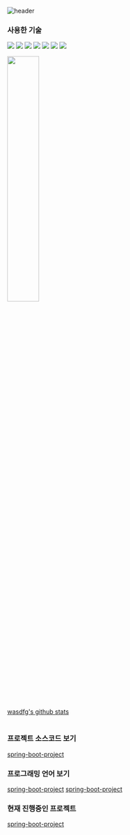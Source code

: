 ![header](https://capsule-render.vercel.app/api?type=waving&color=auto&height=300&section=header&text=Welcome&fontSize=90&animation=fadeIn&fontAlignY=38&desc=wasdfg's%20GitHub%20Profile&descAlignY=51&descAlign=62)
<br/>

### 사용한 기술


<img src="https://img.shields.io/badge/SpringBoot-6DB33F?style=flat-square&logo=springboot&logoColor=white"/></a>  <img src="https://img.shields.io/badge/MySQL-4479A1?style=flat-square&logo=mysql&logoColor=white"/></a>  <img src="https://img.shields.io/badge/MariaDB-003545?style=flat-square&logo=mariadb&logoColor=white"/></a>  <img src="https://img.shields.io/badge/Amazon EC2-FF9900?style=flat-square&logo=amazonec2&logoColor=white"/></a>  <img src="https://img.shields.io/badge/Amazon RDS-527FFF?style=flat-square&logo=amazonrds&logoColor=white"/></a> <img src="https://img.shields.io/badge/C++-00599C?style=flat-square&logo=C%2B%2B&logoColor=white"/></a>  <img src="https://img.shields.io/badge/JavaScript-F7DF1E?style=flat-square&logo=javascript&logoColor=white"/></a>


<a href="https://github.com/wasdfg/github-readme-stats">
    <img src="https://github-readme-stats.vercel.app/api/top-langs/?username=wasdfg&layout=donut&show_icons=true&theme=material-palenight&hide_border=true&bg_color=20232a&icon_color=58A6FF&text_color=fff&title_color=58A6FF&count_private=true&exclude_repo=Face-Transfer-Application" width=38% /></a></br> 

[wasdfg's github stats](https://github-readme-stats.vercel.app/api?username=wasdfg&show_icons=true)</br></br>


### 프로젝트 소스코드 보기
<a href="https://github.com/wasdfg/spring-boot-project" class="button primary">spring-boot-project</a></br>

### 프로그래밍 언어 보기
<a href="https://github.com/wasdfg/programmers/" class="button primary">spring-boot-project</a>  <a href="https://github.com/wasdfg/solved.ac/" class="button primary">spring-boot-project</a></br>
### 현재 진행중인 프로젝트
<a href="https://github.com/wasdfg/board/" class="button primary">spring-boot-project</a></br>
